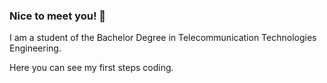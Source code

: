 ### Nice to meet you! 👋
I am a student of the Bachelor Degree in Telecommunication Technologies Engineering. 

Here you can see my first steps coding.
